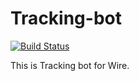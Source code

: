 # Tracking-bot
[![Build Status](https://travis-ci.org/wireapp/recording-bot.svg?branch=master)](https://travis-ci.org/wireapp/recording-bot)

This is Tracking bot for Wire.


